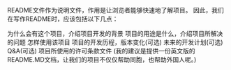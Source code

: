 README文件作为说明文件，作用是让浏览者能够快速地了解项目。 因此，我们在写作README时，应该包括以下几点：

为什么会有这个项目，介绍项目开发的背景
项目的用途是什么，介绍项目所解决的问题
怎样使用该项目
项目的开发历程，版本变化(可选)
未来的开发计划(可选)
Q&A(可选)
项目所使用的许可条款文件
(我的建议是提供一份英文版的README.MD文档，让我们的项目不仅仅帮助同胞，也帮助外国人呢。)